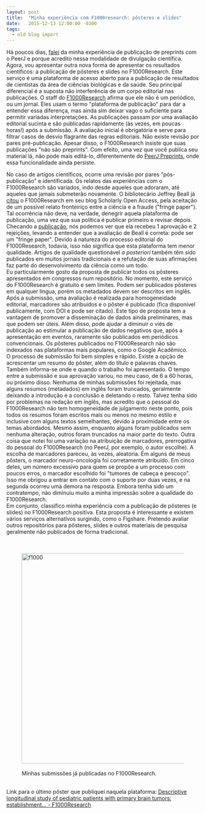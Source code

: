 ```yaml
---
layout: post
title:  "Minha experiência com F1000research: pôsteres e slides"
date:   2015-12-13 12:00:00 -0300
tags:
  - old blog import
---
```

Há poucos dias, <a href="http://pharmak.blogspot.com/2015/12/minha-experiencia-com-o-peerj-preprints.html">falei</a> da minha experiência de publicação de preprints com o PeerJ e porque acredito nessa modalidade de divulgação científica. Agora, vou apresentar outra nova forma de apresentar os resultados científicos: a publicação de pôsteres e slides no F1000Research. Este serviço é uma plataforma de acesso aberto para a publicação de resultados de cientistas da área de ciências biológicas e da saúde. Seu principal diferencial é a suposta não interferência de um corpo editorial nas publicações. O staff do <a href="http://f1000research.com/">F1000Research</a> afirma que ele não é um periódico, ou um jornal. Eles usam o termo "plataforma de publicação" para dar a entender essa diferença, mas ainda sim deixar vago o suficiente para permitir variadas interpretações. As publicações passam por uma avaliação editorial sucinta e são publicadas rapidamente (às vezes, em poucas horas!) após a submissão. A avaliação inicial é obrigatória e serve para filtrar casos de desvio flagrante das regras editoriais. Não existe revisão por pares pré-publicação. Apesar disso, o F1000Research insiste que suas publicações "não são preprints". Com efeito, uma vez que você publica seu material lá, não pode mais editá-lo, diferentemente do <a href="https://peerj.com/preprints/">PeerJ Preprints</a>, onde essa funcionalidade ainda persiste.<br />
<!--more-->
No caso de artigos científicos, ocorre uma revisão por pares "pós-publicação" e identificada. Os relatos das experiências com o F1000Research são variados, indo desde aqueles que adoraram, até aqueles que jamais submeterão novamente. O bibliotecário Jeffrey Beall já <a href="http://scholarlyoa.com/2015/01/06/im-following-a-fringe-science-paper-on-f1000research/">citou</a> o F1000Research em seu blog Scholarly Open Access, pela aceitação de um possível relato fronteiriço entre a ciência e a fraude ("fringe paper"). Tal ocorrência não deve, na verdade, denegrir aquela plataforma de publicação, uma vez que sua política é publicar primeiro e revisar depois. Checando a <a href="http://f1000research.com/articles/3-309/">publicação</a>, nós podemos ver que ela recebeu 1 aprovação e 2 rejeições, levando a entender que a avaliação de Beall é correta: pode ser um "fringe paper". Devido á natureza do processo editorial do F1000Research, todavia, isso não significa que esta plataforma tem menor qualidade. Artigos de qualidade questionável <i>a posteriori</i> também têm sido publicados em muitos jornais tradicionais e a refutação de suas afirmações faz parte do desenvolvimento da ciência como um todo.<br />
Eu particularmente gosto da proposta de publicar todos os pôsteres apresentados em congressos num repositório. No momento, este serviço do F1000Research é gratuito e sem limites. Podem ser publicados pôsteres em qualquer língua, porém os metadados devem ser descritos em inglês. Após a submissão, uma avaliação é realizada para homogeneidade editorial, marcadores são atribuídos e o pôster é publicado (fica disponível publicamente, com DOI e pode ser citado). Este tipo de proposta tem a vantagem de promover a disseminação de dados ainda preliminares, mas que podem ser úteis. Além disso, pode ajudar a diminuir o viés de publicação ao estimular a publicação de dados negativos que, após a apresentação em eventos, raramente são publicados em periódicos convencionais. Os pôsteres publicados no F1000Research não são indexados nas plataformas mais populares, como o Google Acadêmico.<br />
O processo de submissão foi bem simples e rápido. Existe a opção de acrescentar um resumo do pôster, além do título e palavras chaves. Também informa-se onde e quando o trabalho foi apresentado. O tempo entre a submissão e sua aprovação variou, no meu caso, de 6 a 60 horas, ou próximo disso. Nenhuma de minhas submissões foi rejeitada, mas alguns resumos (metadados) em inglês foram truncados, geralmente deixando a introdução e a conclusão e deletando o resto. Talvez tenha sido por problemas na redação em inglês, mas acredito que o pessoal do F1000Research não tem homogeneidade de julgamento neste ponto, pois todos os resumos foram escritos mais ou menos no mesmo estilo e inclusive com alguns textos semelhantes, devido à proximidade entre os temas abordados. Mesmo assim, enquanto alguns foram publicados sem nenhuma alteração, outros foram truncados na maior parte do texto. Outra coisa que notei foi uma variação na atribuição de marcadores, prerrogativa do pessoal do F1000Research (no PeerJ, por exemplo, o autor escolhe). A escolha de marcadores pareceu, às vezes, aleatória. Em alguns de meus pôsters, o marcador neuro-oncologia foi corretamente atribuído. Em cinco deles, um número excessivo para quem se propôe a um processo com poucos erros, o marcador escolhido foi "tumores de cabeça e pescoço". Isso me obrigou a entrar em contato com o suporte por duas vezes, e na segunda ocorreu uma demora na resposta. Embora tenha sido um contratempo, não diminuiu muito a minha impressão sobre a qualidade do F1000Research.<br />
Em conjunto, classifico minha experiência com a publicação de pôsteres (e slides) no F1000Research positiva. Esta proposta é interessante e existem vários serviços alternativos surgindo, como o Figshare. Pretendo avaliar outros repositórios para pôsteres, slides e outros materiais de pesquisa geralmente não publicados de forma tradicional.
<br />
<br />
<br />
<figure>
  <img alt="f1000" src="http://2.bp.blogspot.com/-X3fVz7UFgMk/Vm3MY8S9OGI/AAAAAAAAgK0/GC7tvgVlPLQ/s1600/f1000.png" width="550 border="0" />
  <figcaption><br />Minhas submissões já publicadas no F1000Research.</figcaption>
</figure>
<br />
Link para o último pôster que publiquei naquela plataforma:
<a href="http://f1000research.com/posters/4-1370#.Vmiva0r4OTY.blogger">Descriptive longitudinal study of pediatric patients with primary brain tumors: establishment... - F1000Research</a>
